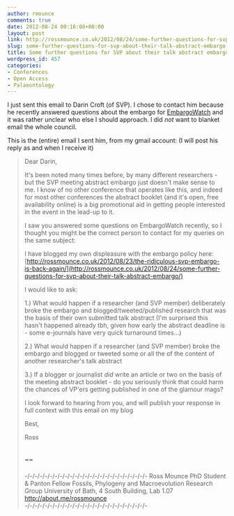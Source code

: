 ```yaml
---
author: rmounce
comments: true
date: 2012-08-24 00:16:08+00:00
layout: post
link: http://rossmounce.co.uk/2012/08/24/some-further-questions-for-svp-about-their-talk-abstract-embargo/
slug: some-further-questions-for-svp-about-their-talk-abstract-embargo
title: Some further questions for SVP about their talk abstract embargo
wordpress_id: 457
categories:
- Conferences
- Open Access
- Palaeontology
---
```


I just sent this email to Darin Croft (of SVP). I chose to contact him because he recently answered questions about the embargo for [EmbargoWatch](http://embargowatch.wordpress.com/2012/08/03/society-of-vertebrate-paleontology-clarifies-its-pre-published-online-embargo-policy/) and it was rather unclear who else I should approach. I did _not_ want to blanket email the whole council.

This is the (entire) email I sent him, from my gmail account:
(I will post his reply as and when I receive it)




<blockquote>Dear Darin,

It's been noted many times before, by many different researchers - but the SVP meeting abstract embargo just doesn't make sense to me. I know of no other conference that operates like this, and indeed for most other conferences the abstract booklet (and it's open, free availability online) is a big promotional aid in getting people interested in the event in the lead-up to it.

I saw you answered some questions on EmbargoWatch recently, so I thought you might be the correct person to contact for my queries on the same subject:

I have blogged my own displeasure with the embargo policy here: 
[http://rossmounce.co.uk/2012/08/23/the-ridiculous-svp-embargo-is-back-again/](http://rossmounce.co.uk/2012/08/24/some-further-questions-for-svp-about-their-talk-abstract-embargo/)

I would like to ask:

1.)  What would happen if a researcher (and SVP member) deliberately broke the embargo and blogged/tweeted/published research that was the basis of their own submitted talk abstract (I'm surprised this hasn't happened already tbh, given how early the abstract deadline is - some e-journals have very quick turnaround times...)

2.) What would happen if a researcher (and SVP member) broke the embargo and blogged or tweeted some or all the of the content of another researcher's talk abstract

3.) If a blogger or journalist *did* write an article or two on the basis of the meeting abstract booklet - do you seriously think that could harm the chances of VP'ers getting published in one of the glamour mags? 


I look forward to hearing from you, and will publish your response in full context with this email on my blog

Best,

Ross

-- 
-- 
-/-/-/-/-/-/-/-/-/-/-/-/-/-/-/-/-/-/-/-/-/-/-/-/-
Ross Mounce
PhD Student & Panton Fellow
Fossils, Phylogeny and Macroevolution Research Group
University of Bath, 4 South Building, Lab 1.07
http://about.me/rossmounce
-/-/-/-/-/-/-/-/-/-/-/-/-/-/-/-/-/-/-/-/-/-/-/-/-</blockquote>




